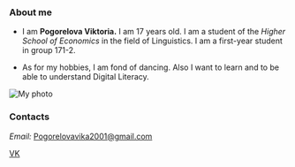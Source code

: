 ### About me
- I am **Pogorelova Viktoria.** I am 17 years old. I am a student of the *Higher School of Economics* in the field of Linguistics. I am a first-year student in group 171-2.

- As for my hobbies, I am fond of dancing. Also I want to learn and to be able to understand Digital Literacy.

![My photo](https://pp.userapi.com/c837628/v837628190/35524/-E9XLWbmkLs.jpg)

### Contacts

*Email:* Pogorelovavika2001@gmail.com

[VK](https://m.vk.com/id179668190)
